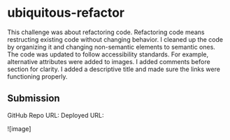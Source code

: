 # ubiquitous-refactor

This challenge was about refactoring code. Refactoring code means restructing existing code without changing behavior. I cleaned up the code by organizing it and changing non-semantic elements to semantic ones. The code was updated to follow accessibility standards. For example, alternative attributes were added to images. I added comments before section for clarity. I added a descriptive title and made sure the links were functioning properly.

## Submission
GitHub Repo URL:
Deployed URL:


![image] 